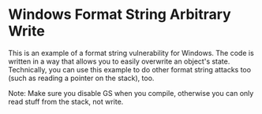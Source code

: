 # Windows Format String Arbitrary Write

This is an example of a format string vulnerability for Windows. The code is written in a way
that allows you to easily overwrite an object's state. Technically, you can use this example
to do other format string attacks too (such as reading a pointer on the stack), too.

Note: Make sure you disable GS when you compile, otherwise you can only read stuff from the
stack, not write.